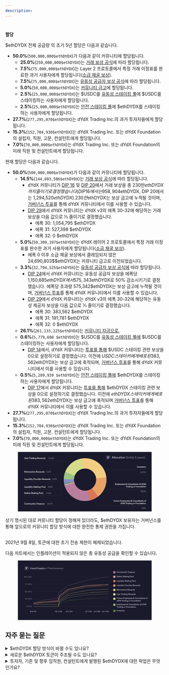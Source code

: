 ```yaml
---
description:
---
```


#

**할당**

$ethDYDX 전체 공급량 의 초기 5년 할당은 다음과 같습니다.

* **50.0%**(`500,000,000$ethDYDX`)가 다음과 같이 커뮤니티에 할당됩니다.
  * **25.0%**(`250,000,000$ethDYDX`)는 [거래 보상 공식](https://docs.dydx.community/dydx-governance/rewards/trading-rewards)에 따라 할당됩니다.
  * **7.5%**(`75,000,000$ethDYDX`)는 Layer 2 프로토콜에서 특정 거래 이정표를 완료한 과거 사용자에게 할당됩니다([소급 채굴 보상](https://docs.dydx.community/dydx-governance/rewards/retroactive-mining-rewards)).
  * **7.5%**(`75,000,000$ethDYDX`)는 [유동성 공급자 보상 공식](https://docs.dydx.community/dydx-governance/rewards/liquidity-provider-rewards)에 따라 할당됩니다.
  * **5.0%**(`50,000,000$ethDYDX`)는 [커뮤니티 금고](https://docs.dydx.community/dydx-governance/start-here/community-treasury/)에 할당됩니다.
  * **2.5%**(`25,000,000$ethDYDX`)는 $USDC를 [유동성 스테이킹 풀](https://docs.dydx.community/dydx-governance/staking-pools/liquidity-staking-pool)에 $USDC를 스테이킹하는 사용자에게 할당됩니다.
  * **2.5%**(`25,000,000$ethDYDX`)는 [안전 스테이킹 풀](https://docs.dydx.community/dydx-governance/staking-pools/safety-staking-pool)에 $ethDYDX를 스테이킹하는 사용자에게 할당됩니다.
* **27.7%**(`277,295,070$ethDYDX`)는 dYdX Trading Inc.의 과거 투자자들에게 할당됩니다.
* **15.3%**(`152,704,930$ethDYDX`)는 dYdX Trading Inc. 또는 dYdX Foundation의 설립자, 직원, 고문, 컨설턴트에게 할당됩니다.
* **7.0%**(`70,000,000$ethDYDX`)는 dYdX Trading Inc. 또는 dYdX Foundation의 미래 직원 및 컨설턴트에게 할당됩니다.

현재 할당은 다음과 같습니다.

* **50.0%**(`500,000,000$ethDYDX`)가 다음과 같이 커뮤니티에 할당됩니다.
  * **14.5%**(`144,693,506$ethDYDX`)는 [거래 보상 공식](https://docs.dydx.community/dydx-governance/rewards/trading-rewards)에 따라 할당됩니다.
    * dYdX 커뮤니티가 [DIP 16](https://github.com/dydxfoundation/dip/blob/master/content/dips/DIP-16.md) 및 [DIP 20](https://dydx.community/dashboard/proposal/11)에서 거래 보상을 총 230만$ethDYDX까지 줄이기로 결정했습니다(DIP 16에서는 958,904$ethDYDX, DIP 20에서는 1,294,520$ethDYDX). 230만$ethDYDX는 보상 금고에 누적될 것이며, [거버넌스 투표](https://docs.dydx.community/dydx-governance/voting-and-governance/governance-parameters)를 통해 dYdX 커뮤니티에서 이를 사용할 수 있습니다.
    * [DIP 29](https://dydx.community/dashboard/proposal/16)에서 dYdX 커뮤니티는 dYdX v3의 에폭 30-32에 해당하는 거래 보상을 다음 값으로 ⅓ 줄이기로 결정했습니다.
      * 에폭 30: 1,054,795 $ethDYDX
      * 에폭 31: 527,398 $ethDYDX
      * 에폭 32: 0 $ethDYDX
  * **5.0%**(`50,309,197$ethDYDX`)는 dYdX 레이어 2 프로토콜에서 특정 거래 이정표를 완수한 과거 사용자에게 할당됩니다([소급 채굴 보상](../rewards/retroactive-mining-rewards.md)).
    * 에폭 0 이후 소급 채굴 보상에서 클레임되지 않은 24,690,803$$ethDYDX는 커뮤니티 금고로 이전되었습니다.
  * **3.3%**(`32,794,525$ethDYDX`)는 [유동성 공급자 보상 공식에](https://docs.dydx.community/dydx-governance/rewards/liquidity-provider-rewards) 따라 할당됩니다.
    * [DIP 24](https://github.com/dydxfoundation/dip/blob/master/content/dips/DIP-24.md)에서 dYdX 커뮤니티는 유동성 공급자 보상을 에폭당 1,150,685$ethDYDX에서 575,343$ethDYDX로 50% 감소시키기로 결정했습니다. 에폭당 초과량 575,342$ethDYDX는 보상 금고에 누젹될 것이며, [거버넌스 투표](https://docs.dydx.community/dydx-governance/voting-and-governance/governance-parameters)를 통해 dYdX 커뮤니티에서 이를 사용할 수 있습니다.
    * [DIP 29](https://dydx.community/dashboard/proposal/16)에서 dYdX 커뮤니티는 dYdX v3의 에폭 30-32에 해당하는 유동성 제공자 보상을 다음 값으로 ⅓ 줄이기로 결정했습니다.
      * 에폭 30: 383,562 $ethDYDX
      * 에폭 31: 191,781 $ethDYDX
      * 에폭 32: 0 $ethDYDX
  * **26.1%**(`261,133,225$ethDYDX`)는 [커뮤니티 자금으로](https://docs.dydx.community/dydx-governance/start-here/community-treasury/),
  * **0.6%**(`5,779,608 $ethDYDX`)는 $USDC를 [유동성 스테이킹 풀에](https://docs.dydx.community/dydx-governance/staking-pools/liquidity-staking-pool) $USDC를 스테이킹하는 사용자에게 할당됩니다.
    * [DIP 14](https://github.com/dydxfoundation/dip/blob/master/content/dips/DIP-14.md)에서, dYdX 커뮤니티는 [투표를 통해](https://dydx.community/dashboard/proposal/7) $USDC 스테이킹 관련 보상을 0으로 설정하기로 결정했습니다. 이전에 $USDC 스테이커에게 배포된 383,562$ethDYDX는 보상 금고에 축적되며, [거버넌스 투표](https://docs.dydx.community/dydx-governance/voting-and-governance/governance-parameters)를 통해 dYdX 커뮤니티에서 이를 사용할 수 있습니다.
  * **0.5%**(`5,289,939 $ethDYDX`)는 [안전 스테이킹 풀에](https://docs.dydx.community/dydx-governance/staking-pools/safety-staking-pool) $ethDYDX를 스테이킹하는 사용자에게 할당됩니다.
    * [DIP 17](https://github.com/dydxfoundation/dip/blob/master/content/dips/DIP-17.md)에서 dYdX 커뮤니티는 [투표를 통해](https://dydx.community/dashboard/proposal/9) $ethDYDX 스테이킹 관련 보상을 0으로 설정하기로 결정했습니다. 이전에 $ethDYDX 스테이커에게 배포된 383,562$ethDYDX는 보상 금고에 축적되며 [거버넌스 투표](https://docs.dydx.community/dydx-governance/voting-and-governance/governance-parameters)를 통해 dYdX 커뮤니티에서 이를 사용할 수 있습니다.
* **27.7%**(`277,295,070$ethDYDX`)는 dYdX Trading Inc.의 과거 투자자들에게 할당됩니다.
* **15.3%**(`152,704,930$ethDYDX`)는 dYdX Trading Inc. 또는 dYdX Foundation의 설립자, 직원, 고문, 컨설턴트에게 할당됩니다.
* **7.0%**(`70,000,000$ethDYDX`)는 dYdX Trading Inc. 또는 dYdX Foundation의 미래 직원 및 컨설턴트에게 할당됩니다.

<figure><img src="../.gitbook/assets/Brand Kit Allocation.png" alt=""><figcaption></figcaption></figure>

상기 명시된 대로 커뮤니티 할당이 정해져 있더라도, $ethDYDX 보유자는 거버넌스를 통해 앞으로의 커뮤니티 할당 방식에 대한 완전한 통제 권한을 가집니다.

##

2021년 9월 8일, 토큰에 대한 초기 전송 제한이 해제되었습니다.

다음 차트에서는 인플레이션이 적용되지 않은 총 유동성 공급을 확인할 수 있습니다.

<figure><img src="../.gitbook/assets/liquid supply total issuance_3.png" alt=""><figcaption></figcaption></figure>

## **자주 묻는 질문**

<details>

<summary>$ethDYDX 할당 방식이 바뀔 수도 있나요? </summary>

예, dYdX 커뮤니티는 [출시 시에 존재했던 모든 보상 및 풀](../voting-and-governance/governance-parameters.md)을 변경할 수 있습니다. 지금까지 dYdX 커뮤니티는 여러 거버넌스 제안에서 DYDX 배출량을 줄이기로 결정했습니다.

* [DIP 16](https://github.com/dydxfoundation/dip/blob/master/content/dips/DIP-16.md)에서 dYdX 커뮤니티는 거래 보상을 25% 낮추기로 [투표](https://dydx.community/dashboard/proposal/8)했습니다.
*
* [DIP 17](https://github.com/dydxfoundation/dip/blob/master/content/dips/DIP-17.md)에서 dYdX 커뮤니티는 [투표를 통해](https://dydx.community/dashboard/proposal/9) $ethDYDX 스테이킹 관련 보상을 0으로 설정하기로 결정했습니다. 이전에 $DYDX 스테이커에게 배포된 383,562$ethDYDX는 보상 금고에 축적되며 dYdX 커뮤니티는 [거버넌스 투표](https://docs.dydx.community/dydx-governance/voting-and-governance/governance-parameters)를 통해 이를 사용할 수 있습니다.
* [DIP 24](https://github.com/dydxfoundation/dip/blob/master/content/dips/DIP-24.md)에서 dYdX 커뮤니티는 유동성 공급자 보상을 에폭당 1,150,685$ethDYDX에서 575,343$ethDYDX로 50% 감소시키기로 결정[했습니다. ](https://dydx.community/dashboard/proposal/14)에폭당 초과량 575,342$ethDYDX는 보상 금고에 누젹될 것이며, [거버넌스 투표](https://docs.dydx.community/dydx-governance/voting-and-governance/governance-parameters)를 통해 dYdX 커뮤니티에서 이를 사용할 수 있습니다.
* [DIP 29에서](https://dydx.community/dashboard/proposal/16) dYdX 커뮤니티는 dYdX v3의 에폭 30-32에 해당하는 거래 보상과 LP 보상을 ⅓ 줄이기로 결정했으며 해당 값은 다음과 같습니다.

가. 2023년 11월 21일 15:00(에폭 30 시작)에 다음 값으로 보상을 감소시킵니다.

```
 i. Trading: 1,054,795
 ii. LP: 383,562
```

나. 2023년 12월 19일 15:00(에폭 31 시작)에 다음 값으로 보상을 감소시킵니다.

```
 i.Trading: 527,398
 ii.LP: 191,781
```

다. 2024년 1월 16일 15:00(에폭 32 시작)에 다음 값으로 보상을 감소시킵니다.

```
 i.Trading: 0
 ii.LP: 0
```

</details>

<details>

<summary>새로운 $ethDYDX 토큰이 주조될 수도 있나요?</summary>



</details>

<details>

<summary>투자자, 기존 및 향후 임직원, 컨설턴트에게 발행된 $ethDYDX에 대한 락업은 무엇인가요?</summary>







*
*
*
*

**위의 모든 날짜는 UTC 시간대를 참조하도록 해석됩니다.**

또한 dYdX Trading Inc. 및 dYdX Foundation의 여러 설립자, 직원, 고문, 컨설턴트에도 개정안에 명시된 양도 제한 일정이 적용됩니다.

모든 임직원 및 컨설턴트 또한 $ethDYDX에 대한 권리를 상실할 수 있는 다양한 베스팅 일정의 참가 대상이 됩니다. 임직원 또는 컨설턴트의 $ethDYDX 수령은 dYdX 프로토콜 및 프로토콜에 이익이 되는 기타 서비스와 관련한 서비스에 기반하지 않으며, 향후에도 그럴 일은 없습니다. 대신, 임직원과 컨설턴트는 dYdX Trading Inc. 및 dYdX Foundation, 또는 기타 당사자에게만 이득이 되는 서비스에 한해서는 $ethDYDX를 수령할 수 있습니다.

$ethDYDX의 락업에 관계없이, dYdX Trading Inc. 또는 dYdX Foundation 출신의 직원 및 컨설턴트, 투자자는 $ethDYDX를 사용하여 제안을 하거나, 위임 투표 혹은 dYdX 프로토콜과 관련한 제안 투표가 있을 시 이에 참여할 수 있습니다. 현재 dYdX Trading Inc. 또는 dYdX Foundation 소속 임직원 및 컨설턴트는 처음에는 제안을 하거나 투표에 참여할 수 없으나, 향후에는 할 수 있습니다. dYdX Trading Inc. 또는 dYdX Foundation의 현재 직원 및 컨설턴트는 투표 결과에 영향을 미치려는 시도를 하지 않고 투표를 위임할 있습니다.

모든 투자자는 dYdX Foundation 및 dYdX Trading Inc.과의 계약 체결을 통해 적용된 양도 제한을 준수해야 합니다. dYdX Foundation은 이러한 제한을 위반하면서 진행된 양도가 있는지 파악하기 위해 지갑 주소를 추적합니다.

dYdX Foundation은 이러한 요구 사항을 준수하지 않는 투자자에 대해 법적 조치를 취할 것임을 표명했습니다.

</details>
